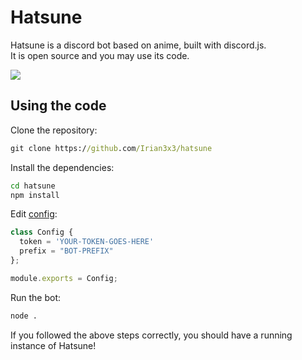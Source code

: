 # Hatsune
Hatsune is a discord bot based on anime, built with discord.js.  
It is open source and you may use its code.

<img src="https://images-ext-1.discordapp.net/external/DAkTxNoHbbN8v6iHCLtYYiARWwb3Ct-WpX9HTgwlQlg/https/cdn.discordapp.com/avatars/773925538410135553/98b0ec7dc9aef1772116d312b8509394.png">

## Using the code
Clone the repository:
```bat
git clone https://github.com/Irian3x3/hatsune
```
Install the dependencies:
```bat
cd hatsune
npm install
```
Edit [config](config.js):
```js
class Config {
  token = 'YOUR-TOKEN-GOES-HERE'
  prefix = "BOT-PREFIX"
};

module.exports = Config;
```
Run the bot:
```bat
node .
```
If you followed the above steps correctly, you should have a running instance of Hatsune!
